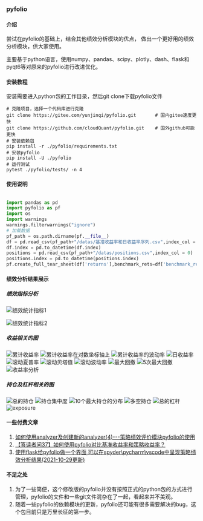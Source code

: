 ### pyfolio

#### 介绍

尝试在pyfolio的基础上，结合其他绩效分析模块的优点，
做出一个更好用的绩效分析模块，供大家使用。

主要基于python语言，使用numpy、pandas、scipy、plotly、dash、flask和
pyqt6等对原来的pyfolio进行改进优化。


#### 安装教程


安装需要进入python包的工作目录，然后git clone下载pyfolio文件

```
# 克隆项目，选择一个代码库进行克隆
git clone https://gitee.com/yunjinqi/pyfolio.git       # 国内gitee速度更快
git clone https://github.com/cloudQuant/pyfolio.git    # 国外github可能更快
# 安装依赖包
pip install -r ./pyfolio/requirements.txt
# 安装pyfolio
pip install -U ./pyfolio
# 运行测试
pytest ./pyfolio/tests/ -n 4
```

#### 使用说明

```python

import pandas as pd
import pyfolio as pf
import os
import warnings
warnings.filterwarnings("ignore")
# 加载数据
pf_path = os.path.dirname(pf.__file__)
df = pd.read_csv(pf_path+"/datas/基准收益率和日收益率序列.csv",index_col = 0)
df.index = pd.to_datetime(df.index)
positions = pd.read_csv(pf_path+"/datas/positions.csv",index_col = 0)
positions.index = pd.to_datetime(positions.index)
pf.create_full_tear_sheet(df['returns'],benchmark_rets=df['benchmark_rets'],positions= positions)

```



#### 绩效分析结果展示

##### 绩效指标分析

![绩效统计指标1](https://img-blog.csdnimg.cn/aa15defc2c11403f9590c5cca2ed2e83.png?x-oss-process=image/watermark,type_d3F5LXplbmhlaQ,shadow_50,text_Q1NETiBA5LqR6YeR5p2e,size_20,color_FFFFFF,t_70,g_se,x_16#pic_center)

![绩效统计指标2](https://img-blog.csdnimg.cn/554ea5a6007847d785d3c72a3b050274.png#pic_center)

##### 收益相关的图

![累计收益率](https://img-blog.csdnimg.cn/0e09ad44096c4336a0ef750aa4d4e403.png?x-oss-process=image/watermark,type_d3F5LXplbmhlaQ,shadow_50,text_Q1NETiBA5LqR6YeR5p2e,size_20,color_FFFFFF,t_70,g_se,x_16#pic_center)
![累计收益率在对数坐标轴上](https://img-blog.csdnimg.cn/51a0010aa2cb406e8edd875ebfed753e.png?x-oss-process=image/watermark,type_d3F5LXplbmhlaQ,shadow_50,text_Q1NETiBA5LqR6YeR5p2e,size_20,color_FFFFFF,t_70,g_se,x_16#pic_center)
![累计收益率的波动率](https://img-blog.csdnimg.cn/51a0010aa2cb406e8edd875ebfed753e.png?x-oss-process=image/watermark,type_d3F5LXplbmhlaQ,shadow_50,text_Q1NETiBA5LqR6YeR5p2e,size_20,color_FFFFFF,t_70,g_se,x_16#pic_center)
![日收益率](https://img-blog.csdnimg.cn/18710ef4d9964cc29c8f1b34d9deed94.png?x-oss-process=image/watermark,type_d3F5LXplbmhlaQ,shadow_50,text_Q1NETiBA5LqR6YeR5p2e,size_20,color_FFFFFF,t_70,g_se,x_16#pic_center)
![滚动夏普率](https://img-blog.csdnimg.cn/cd1ffa71138f4fe08793637f6b726676.png?x-oss-process=image/watermark,type_d3F5LXplbmhlaQ,shadow_50,text_Q1NETiBA5LqR6YeR5p2e,size_20,color_FFFFFF,t_70,g_se,x_16#pic_center)
![滚动贝塔值](https://img-blog.csdnimg.cn/18710ef4d9964cc29c8f1b34d9deed94.png?x-oss-process=image/watermark,type_d3F5LXplbmhlaQ,shadow_50,text_Q1NETiBA5LqR6YeR5p2e,size_20,color_FFFFFF,t_70,g_se,x_16#pic_center)
![滚动波动率](https://img-blog.csdnimg.cn/cd1ffa71138f4fe08793637f6b726676.png?x-oss-process=image/watermark,type_d3F5LXplbmhlaQ,shadow_50,text_Q1NETiBA5LqR6YeR5p2e,size_20,color_FFFFFF,t_70,g_se,x_16#pic_center)
![最大回撤](https://img-blog.csdnimg.cn/b208313bfb614b46ac0a17560383b167.png?x-oss-process=image/watermark,type_d3F5LXplbmhlaQ,shadow_50,text_Q1NETiBA5LqR6YeR5p2e,size_20,color_FFFFFF,t_70,g_se,x_16#pic_center)
![5次最大回撤](https://img-blog.csdnimg.cn/b208313bfb614b46ac0a17560383b167.png?x-oss-process=image/watermark,type_d3F5LXplbmhlaQ,shadow_50,text_Q1NETiBA5LqR6YeR5p2e,size_20,color_FFFFFF,t_70,g_se,x_16#pic_center)
![收益率分析](https://img-blog.csdnimg.cn/5bf3808296c8466aaee3709573666c26.png?x-oss-process=image/watermark,type_d3F5LXplbmhlaQ,shadow_50,text_Q1NETiBA5LqR6YeR5p2e,size_20,color_FFFFFF,t_70,g_se,x_16#pic_center)

##### 持仓及杠杆相关的图

![总的持仓](https://img-blog.csdnimg.cn/c325397edef343ed93e58503afdacbe2.png?x-oss-process=image/watermark,type_d3F5LXplbmhlaQ,shadow_50,text_Q1NETiBA5LqR6YeR5p2e,size_20,color_FFFFFF,t_70,g_se,x_16#pic_center)
![持仓集中度](https://img-blog.csdnimg.cn/c325397edef343ed93e58503afdacbe2.png?x-oss-process=image/watermark,type_d3F5LXplbmhlaQ,shadow_50,text_Q1NETiBA5LqR6YeR5p2e,size_20,color_FFFFFF,t_70,g_se,x_16#pic_center)
![10个最大持仓的分布](https://img-blog.csdnimg.cn/c37248b7257942e59c66b3045a15f339.png?x-oss-process=image/watermark,type_d3F5LXplbmhlaQ,shadow_50,text_Q1NETiBA5LqR6YeR5p2e,size_20,color_FFFFFF,t_70,g_se,x_16#pic_center)
![多空持仓](https://img-blog.csdnimg.cn/7d68517645674f8097791d98d57d806c.png?x-oss-process=image/watermark,type_d3F5LXplbmhlaQ,shadow_50,text_Q1NETiBA5LqR6YeR5p2e,size_20,color_FFFFFF,t_70,g_se,x_16#pic_center)
![总的杠杆](https://img-blog.csdnimg.cn/7d68517645674f8097791d98d57d806c.png?x-oss-process=image/watermark,type_d3F5LXplbmhlaQ,shadow_50,text_Q1NETiBA5LqR6YeR5p2e,size_20,color_FFFFFF,t_70,g_se,x_16#pic_center)
![exposure](https://img-blog.csdnimg.cn/c37248b7257942e59c66b3045a15f339.png?x-oss-process=image/watermark,type_d3F5LXplbmhlaQ,shadow_50,text_Q1NETiBA5LqR6YeR5p2e,size_20,color_FFFFFF,t_70,g_se,x_16#pic_center)




#### 一些付费文章

1. [如何使用analyzer及创建新的analyzer(4)---策略绩效评价模块pyfolio的使用](https://yunjinqi.blog.csdn.net/article/details/110842730)
2. [【答读者问37】如何使用pyfolio对比基准收益率和策略收益率？](https://yunjinqi.blog.csdn.net/article/details/122012247)
3. [使用flask给pyfolio做一个界面,可以在spyder\pycharm\vscode中呈现策略绩效分析结果(2021-10-29更新)](https://yunjinqi.blog.csdn.net/article/details/121025639)

#### 不足之处

1. 为了一些简便，这个修改版的pyfolio并没有按照正式的python包的方式进行管理，pyfolio的文件和一些git文件混杂在了一起，看起来并不美观。
2. 随着一些pyfolio的依赖模块的更新，pyfolio还可能有很多需要解决的bug，这个包目前只是万里长征的第一步。
